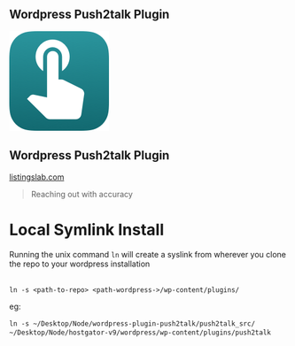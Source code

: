 ## Wordpress Push2talk Plugin
![Wordpress Push2talk Plugin](./push2talk/public/push2talk.png)

## Wordpress Push2talk Plugin

[listingslab.com](https://listingslab.com/work/wordpress/plugins/push2talk/)

> Reaching out with accuracy

# Local Symlink Install

Running the unix command `ln` will create a syslink from wherever you clone the repo to your wordpress installation

```

ln -s <path-to-repo> <path-wordpress->/wp-content/plugins/

```

eg:
```
ln -s ~/Desktop/Node/wordpress-plugin-push2talk/push2talk_src/ ~/Desktop/Node/hostgator-v9/wordpress/wp-content/plugins/push2talk
```
